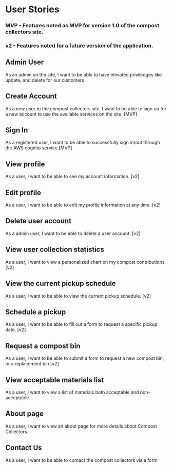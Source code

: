 # User Stories
### MVP - Features noted as MVP for version 1.0 of the compost collectors site.
### v2 - Features noted for a future version of the application.
## Admin User
As an admin on the site, I want to be able to have elevated priviledges like update, and delete for our customers

## Create Account
As a new user to the compost collectors site, I want to be able to sign up for a new account to use the available services on the site. [MVP]

## Sign In
As a registered user, I want to be able to successfully sign in/out through the AWS cognito service.[MVP]

## View profile
As a user, I want to be able to see my account information. [v2]

## Edit profile
As a user, I want to be able to edit my profile information at any time. [v2]

## Delete user account
As a admin user, I want to be able to delete a user account. [v2]

## View user collection statistics
As a user, I want to view a personalized chart on my compost contributions [v2]

## View the current pickup schedule
As a user, I want to be able to view the current pickup schedule. [v2]

## Schedule a pickup 
As a user, I want to be able to fill out a form to request a specific pickup date. [v2]

## Request a compost bin
As a user, I want to be able to submit a form to request a new compost bin, or a replacement bin [v2]

## View acceptable materials list
As a user, I want to view a list of materials both acceptable and non-acceptable. 

## About page
As a user, I want to view an about page for more details about Compost Collectors

## Contact Us
As a user, I want to be able to contact the compost collectors via a form